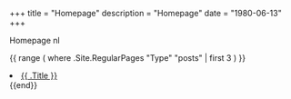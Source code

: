 +++
title = "Homepage"
description = "Homepage"
date = "1980-06-13"
+++

Homepage nl

{{ range ( where .Site.RegularPages "Type" "posts" | first 3 ) }}
  <li><a href="{{ .Permalink }}">{{ .Title }}</a></li>
{{end}}